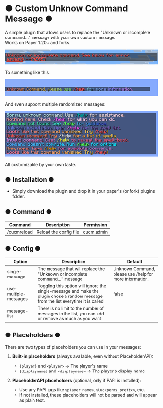# ● Custom Unknow Command Message ●

A simple plugin that allows users to replace the "Unknown or incomplete command..." message with your own custom message.   
Works on Paper 1.20+ and forks.

![img.png](img.png)

To something like this:

![img_1.png](img_1.png)

And even support multiple randomized messages:

![img_2.png](img_2.png)

All customizable by your own taste.

## ● Installation ●
- Simply download the plugin and drop it in your paper's (or fork) plugins folder.

## ● Command ●

| Command     | Description            | Permission |
|-------------|------------------------|------------|
| /cucmreload | Reload the config file | cucm.admin |

## ● Config ●

| Option                | Description                                                                                                                         | Default                                                                   |
|-----------------------|-------------------------------------------------------------------------------------------------------------------------------------|---------------------------------------------------------------------------|
| single-message        | The message that will replace the "Unknown or incomplete command..." message                                                        | <red>Unknown Command, please use <gold>/help</gold> for more information. |
| use-multiple-messages | Toggling this option will ignore the single-message and make the plugin chose a random message from the list everytime it is called | false                                                                     |
| message-list          | There is no limit to the number of messages in the list, you can add or remove as much as you want                                  |                                                                           |

## ● Placeholders ●

There are two types of placeholders you can use in your messages:

1. **Built-in placeholders** (always available, even without PlaceholderAPI):
    - `{player}` and `<player>` → The player's name
    - `{displayname}` and `<displayname>` → The player's display name

2. **PlaceholderAPI placeholders** (optional, only if PAPI is installed):
    - Use any PAPI tags like `%player_name%`, `%luckperms_prefix%`, etc.
    - If not installed, these placeholders will not be parsed and will appear as plain text.
